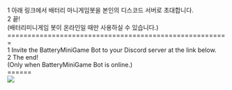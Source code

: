 1 아래 링크에서 배터리 마니게임봇을 본인의 디스코드 서버로 초대합니다.<br>
2 끝!<br>
(배터리미니게임 봇이 온라인일 때만 사용하실 수 있습니다.)<br>
=======================================================<br>
1 Invite the BatteryMiniGame Bot to your Discord server at the link below.<br>
2 The end!<br>
(Only when BatteryMiniGame Bot is online.)<br>
======<br>
<a href="https://discord.com/oauth2/authorize?client_id=1248227981051166791&permissions=8&integration_type=0&scope=bot" target="_blank"><img src="https://img.shields.io/badge/Invite BatteryMiniGame-512BD4?style=for-the-badge&logo=discord&logoColor=white"/></a>